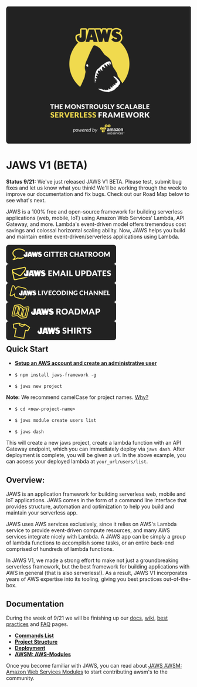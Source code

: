 ![JAWS stack javascript aws node.js express auroradb dynamodb lambda](img/jaws_framework_logo_animated_xl.gif)

JAWS V1 (BETA)
=================================

**Status 9/21:** We've just released JAWS V1 BETA.  Please test, submit bug fixes and let us know what you think!  We'll be working through the week to improve our documentation and fix bugs.  Check out our Road Map below to see what's next.

JAWS is a 100% free and open-source framework for building serverless applications (web, mobile, IoT) using Amazon Web Services' Lambda, API Gateway, and more.  Lambda's event-driven model offers tremendous cost savings and colossal horizontal scaling ability.  Now, JAWS helps you build and maintain entire event-driven/serverless applications using Lambda.

<a class="frame" href="https://gitter.im/jaws-framework/JAWS?utm_source=badge&utm_medium=badge&utm_campaign=pr-badge" target="_blank"><img src="img/jaws_gitter_chatroom.png" align="left" width="300"></a>

<br/><br/>

<a href="http://github.us11.list-manage1.com/subscribe?u=b4fad36768cab222f88338995&id=5f8407dded" target="_blank"><img src="img/jaws_email_list.png" align="left" width="300"></a>

<br/><br/>

<a href="https://www.livecoding.tv/jaws/" target="_blank"><img src="img/jaws_livecoding_channel.png" align="left" width="300"></a>

<br/><br/>

<a href="https://docs.google.com/document/d/1SeTgtsQc620vcwgGMZ4F2yuWVf-A3JmpTn1VT8pKYsA/edit?usp=sharing" target="_blank"><img src="img/jaws_roadmap.png" align="left" width="300"></a>

<br/><br/>

<a href="http://teespring.com/jaws_og" target="_blank"><img src="img/jaws_shirts.png" align="left" width="300"></a>

<br/><br/><br/>

## Quick Start

*  **[Setup an AWS account and create an administrative user](https://github.com/jaws-framework/JAWS/wiki/v1:-AWS-Account-setup)**

*  ```$ npm install jaws-framework -g```

*  ```$ jaws new project```

 **Note:** We recommend camelCase for project names. [Why?](https://github.com/jaws-framework/JAWS/wiki/Best-practices#project-names)

*  ```$ cd <new-project-name>```

*  ```$ jaws module create users list```

* ```$ jaws dash```

This will create a new jaws project, create a lambda function with an API Gateway endpoint, which you can immediately deploy via
`jaws dash`.  After deployment is complete, you will be given a url.  In the above example, you can access your
deployed lambda at `your_url/users/list`.

## Overview:

JAWS is an application framework for building serverless web, mobile and IoT applications.  JAWS comes in the form of a command line interface that provides structure, automation and optimization to help you build and maintain your serverless app.

JAWS uses AWS services exclusively, since it relies on AWS's Lambda service to provide event-driven compute resources, and many AWS services integrate nicely with Lambda.  A JAWS app can be simply a group of lambda functions to accomplish some tasks, or an entire back-end comprised of hundreds of lambda functions.

In JAWS V1, we made a strong effort to make not just a groundbreaking serverless framework, but the best framework for building applications with AWS in general (that is also serverless!).  As a result, JAWS V1 incorporates years of AWS expertise into its tooling, giving you best practices out-of-the-box.

## Documentation

During the week of 9/21 we will be finishing up our [docs](./docs/), [wiki](https://github.com/jaws-framework/JAWS/wiki), [best practices](https://github.com/jaws-framework/JAWS/wiki/Best-practices) and [FAQ](https://github.com/jaws-framework/JAWS/wiki/FAQ) pages.

* **[Commands List](docs/commands.md)**
* **[Project Structure](docs/project_structure.md)**
* **[Deployment](docs/deployment.md)**
* **[AWSM: AWS-Modules](docs/aws_modules.md)**

Once you become familiar with JAWS, you can read about [JAWS AWSM: Amazon Web Services Modules](https://github.com/awsm-org/awsm) to start contributing awsm's to the community.
